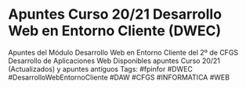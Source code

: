 # Apuntes Curso 20/21 Desarrollo Web en Entorno Cliente (DWEC)
Apuntes del Módulo Desarrollo Web en Entorno Cliente del 2º de CFGS Desarrollo de Aplicaciones Web
Disponibles apuntes Curso 20/21 (Actualizados) y apuntes antiguos
Tags: #fpinfor #DWEC #DesarrolloWebEntornoCliente #DAW #CFGS #INFORMATICA #WEB
